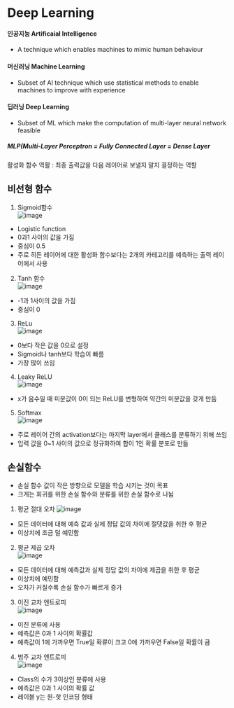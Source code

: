 # Deep Learning
#### 인공지능 Artificaial Intelligence

- A technique which enables machines to mimic human behaviour

#### 머신러닝 Machine Learning

- Subset of AI technique which use statistical methods to enable machines to improve with experience

#### 딥러닝 Deep Learning

- Subset of ML which make the computation of multi-layer neural network feasible

##### MLP(Multi-Layer Perceptron = Fully Connected Layer = Dense Layer

활성화 함수 역활 : 최종 출력값을 다음 레이어로 보낼지 말지 결정하는 역할

## 비선형 함수
1. Sigmoid함수  
![image](https://github.com/user-attachments/assets/ffe2ea44-e04f-4fa0-a5e6-3b66c73ee4c4)  
- Logistic function
- 0과1 사이의 값을 가짐
- 중심이 0.5
- 주로 히든 레이어에 대한 활성화 함수보다는 2개의 카테고리를 예측하는 출력 레이어에서 사용
2. Tanh 함수  
![image](https://github.com/user-attachments/assets/e7889098-8cb0-4556-b241-298906d507a7)  
- -1과 1사이의 값을 가짐
- 중심이 0
3. ReLu  
![image](https://github.com/user-attachments/assets/890cdc57-fc47-4743-a022-f7140b0d95f2)
- 0보다 작은 값을 0으로 설정
- Sigmoid나 tanh보다 학습이 빠름
- 가장 많이 쓰임
4. Leaky ReLU  
![image](https://github.com/user-attachments/assets/b4bd3cbb-2b64-46ae-a7ca-0f32c6477d08)
- x가 음수일 때 미분값이 0이 되는 ReLU를 변형하여 약간의 미분값을 갖게 만듬
5. Softmax  
![image](https://github.com/user-attachments/assets/7b4b4248-238d-4122-8b30-e81f97ee7652)
- 주로 레이어 간의 activation보다는 마지막 layer에서 클래스를 분류하기 위해 쓰임
- 입력 값을 0~1 사이의 값으로 정규화하여 합이 1인 확률 분포로 만듦

## 손실함수
- 손실 함수 값이 작은 방향으로 모델을 학습 시키는 것이 목표
- 크게는 회귀를 위한 손실 함수와 분류를 위한 손실 함수로 나뉨

1. 평균 절대 오차
![image](https://github.com/user-attachments/assets/a3ba4667-e822-45d2-812d-95df5ccca828)
- 모든 데이터에 대해 예측 값과 실제 정답 값의 차이에 절댓값을 취한 후 평균
- 이상치에 조금 덜 예민함
2. 평균 제곱 오차  
![image](https://github.com/user-attachments/assets/288aa3f2-7a0a-4293-a193-a49ba000d17f)
- 모든 데이터에 대해 예측값과 실제 정답 값의 차이에 제곱을 취한 후 평균
- 이상치에 예민함
- 오차가 커질수록 손실 함수가 빠르게 증가
3. 이진 교차 엔트로피  
![image](https://github.com/user-attachments/assets/3cefde90-1338-462f-917f-4af2f23fdd57)
- 이진 분류에 사용
- 예측값은 0과 1 사이의 확률값
- 예측값이 1에 가까우면 True일 확류이 크고 0에 가까우면 False일 확률이 큼
4. 범주 교차 엔트로피  
![image](https://github.com/user-attachments/assets/78239a11-fea3-4b4b-99b1-a31827cbc6a6)
- Class의 수가 3이상인 분류에 사용
- 예측값은 0과 1 사이의 확률 값
- 레이블 y는 원-핫 인코딩 형태
